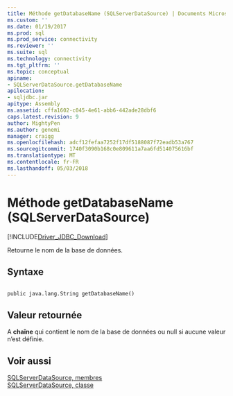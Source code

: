 ```yaml
---
title: Méthode getDatabaseName (SQLServerDataSource) | Documents Microsoft
ms.custom: ''
ms.date: 01/19/2017
ms.prod: sql
ms.prod_service: connectivity
ms.reviewer: ''
ms.suite: sql
ms.technology: connectivity
ms.tgt_pltfrm: ''
ms.topic: conceptual
apiname:
- SQLServerDataSource.getDatabaseName
apilocation:
- sqljdbc.jar
apitype: Assembly
ms.assetid: cffa1602-c045-4e61-abb6-442ade28dbf6
caps.latest.revision: 9
author: MightyPen
ms.author: genemi
manager: craigg
ms.openlocfilehash: adcf12fefaa7252f17df5188087f72eadb53a767
ms.sourcegitcommit: 1740f3090b168c0e809611a7aa6fd514075616bf
ms.translationtype: MT
ms.contentlocale: fr-FR
ms.lasthandoff: 05/03/2018
---
```

# <a name="getdatabasename-method-sqlserverdatasource"></a>Méthode getDatabaseName (SQLServerDataSource)
[!INCLUDE[Driver_JDBC_Download](../../../includes/driver_jdbc_download.md)]

  Retourne le nom de la base de données.  
  
## <a name="syntax"></a>Syntaxe  
  
```  
  
public java.lang.String getDatabaseName()  
```  
  
## <a name="return-value"></a>Valeur retournée  
 A **chaîne** qui contient le nom de la base de données ou null si aucune valeur n’est définie.  
  
## <a name="see-also"></a>Voir aussi  
 [SQLServerDataSource, membres](../../../connect/jdbc/reference/sqlserverdatasource-members.md)   
 [SQLServerDataSource, classe](../../../connect/jdbc/reference/sqlserverdatasource-class.md)  
  
  
